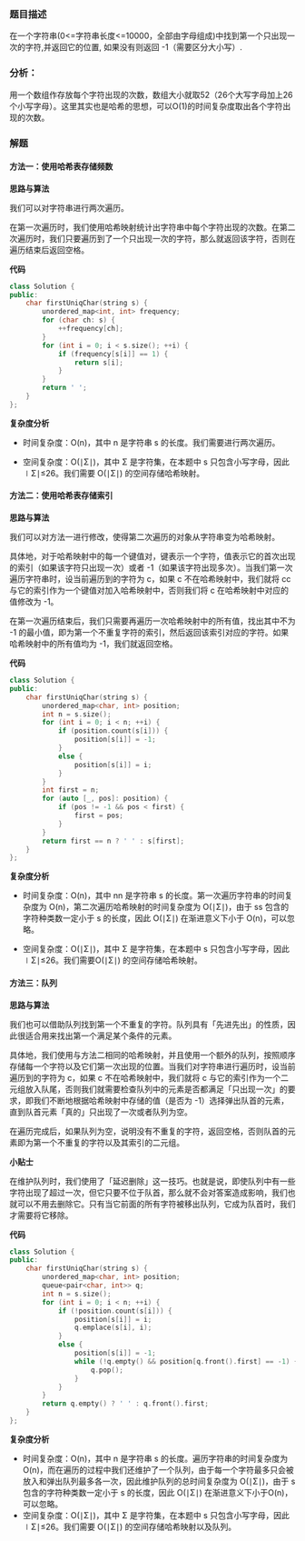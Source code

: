 ### 题目描述
在一个字符串(0<=字符串长度<=10000，全部由字母组成)中找到第一个只出现一次的字符,并返回它的位置, 如果没有则返回 -1（需要区分大小写）.

### 分析：

用一个数组作存放每个字符出现的次数，数组大小就取52（26个大写字母加上26个小写字母）。这里其实也是哈希的思想，可以O(1)的时间复杂度取出各个字符出现的次数。

### 解题

#### 方法一：使用哈希表存储频数
**思路与算法**

我们可以对字符串进行两次遍历。

在第一次遍历时，我们使用哈希映射统计出字符串中每个字符出现的次数。在第二次遍历时，我们只要遍历到了一个只出现一次的字符，那么就返回该字符，否则在遍历结束后返回空格。

**代码**

```C++
class Solution {
public:
    char firstUniqChar(string s) {
        unordered_map<int, int> frequency;
        for (char ch: s) {
            ++frequency[ch];
        }
        for (int i = 0; i < s.size(); ++i) {
            if (frequency[s[i]] == 1) {
                return s[i];
            }
        }
        return ' ';
    }
};
```

**复杂度分析**

* 时间复杂度：O(n)，其中 n 是字符串 s 的长度。我们需要进行两次遍历。

* 空间复杂度：O(∣Σ∣)，其中 Σ 是字符集，在本题中 s 只包含小写字母，因此∣Σ∣≤26。我们需要 O(∣Σ∣) 的空间存储哈希映射。

#### 方法二：使用哈希表存储索引
**思路与算法**

我们可以对方法一进行修改，使得第二次遍历的对象从字符串变为哈希映射。

具体地，对于哈希映射中的每一个键值对，键表示一个字符，值表示它的首次出现的索引（如果该字符只出现一次）或者 -1（如果该字符出现多次）。当我们第一次遍历字符串时，设当前遍历到的字符为 c，如果 c 不在哈希映射中，我们就将 cc 与它的索引作为一个键值对加入哈希映射中，否则我们将 c 在哈希映射中对应的值修改为 -1。

在第一次遍历结束后，我们只需要再遍历一次哈希映射中的所有值，找出其中不为 -1 的最小值，即为第一个不重复字符的索引，然后返回该索引对应的字符。如果哈希映射中的所有值均为 -1，我们就返回空格。

**代码**

```C++
class Solution {
public:
    char firstUniqChar(string s) {
        unordered_map<char, int> position;
        int n = s.size();
        for (int i = 0; i < n; ++i) {
            if (position.count(s[i])) {
                position[s[i]] = -1;
            }
            else {
                position[s[i]] = i;
            }
        }
        int first = n;
        for (auto [_, pos]: position) {
            if (pos != -1 && pos < first) {
                first = pos;
            }
        }
        return first == n ? ' ' : s[first];
    }
};
```

**复杂度分析**

* 时间复杂度：O(n)，其中 nn 是字符串 s 的长度。第一次遍历字符串的时间复杂度为 O(n)，第二次遍历哈希映射的时间复杂度为 O(∣Σ∣)，由于 ss 包含的字符种类数一定小于 s 的长度，因此 O(∣Σ∣) 在渐进意义下小于 O(n)，可以忽略。

* 空间复杂度：O(∣Σ∣)，其中 Σ 是字符集，在本题中 s 只包含小写字母，因此 ∣Σ∣≤26。我们需要O(∣Σ∣) 的空间存储哈希映射。

#### 方法三：队列
**思路与算法**

我们也可以借助队列找到第一个不重复的字符。队列具有「先进先出」的性质，因此很适合用来找出第一个满足某个条件的元素。

具体地，我们使用与方法二相同的哈希映射，并且使用一个额外的队列，按照顺序存储每一个字符以及它们第一次出现的位置。当我们对字符串进行遍历时，设当前遍历到的字符为 c，如果 c 不在哈希映射中，我们就将 c 与它的索引作为一个二元组放入队尾，否则我们就需要检查队列中的元素是否都满足「只出现一次」的要求，即我们不断地根据哈希映射中存储的值（是否为 -1）选择弹出队首的元素，直到队首元素「真的」只出现了一次或者队列为空。

在遍历完成后，如果队列为空，说明没有不重复的字符，返回空格，否则队首的元素即为第一个不重复的字符以及其索引的二元组。

**小贴士**

在维护队列时，我们使用了「延迟删除」这一技巧。也就是说，即使队列中有一些字符出现了超过一次，但它只要不位于队首，那么就不会对答案造成影响，我们也就可以不用去删除它。只有当它前面的所有字符被移出队列，它成为队首时，我们才需要将它移除。

**代码**

```C++
class Solution {
public:
    char firstUniqChar(string s) {
        unordered_map<char, int> position;
        queue<pair<char, int>> q;
        int n = s.size();
        for (int i = 0; i < n; ++i) {
            if (!position.count(s[i])) {
                position[s[i]] = i;
                q.emplace(s[i], i);
            }
            else {
                position[s[i]] = -1;
                while (!q.empty() && position[q.front().first] == -1) {
                    q.pop();
                }
            }
        }
        return q.empty() ? ' ' : q.front().first;
    }
};
```

**复杂度分析**

* 时间复杂度：O(n)，其中 n 是字符串 s 的长度。遍历字符串的时间复杂度为 O(n)，而在遍历的过程中我们还维护了一个队列，由于每一个字符最多只会被放入和弹出队列最多各一次，因此维护队列的总时间复杂度为 O(∣Σ∣)，由于 s 包含的字符种类数一定小于 s 的长度，因此 O(∣Σ∣) 在渐进意义下小于O(n)，可以忽略。
* 空间复杂度：O(∣Σ∣)，其中 Σ 是字符集，在本题中 s 只包含小写字母，因此∣Σ∣≤26。我们需要 O(∣Σ∣) 的空间存储哈希映射以及队列。